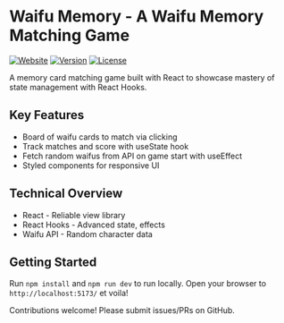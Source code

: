 # Waifu Memory - A Waifu Memory Matching Game

[![Website](https://img.shields.io/website-up-down-green-red/https/waifu-memory.app.svg)](https://waifu-memory.app)
[![Version](https://img.shields.io/badge/version-1.0.0-blue.svg)]() 
[![License](https://img.shields.io/badge/license-MIT-blue.svg)](LICENSE)

A memory card matching game built with React to showcase mastery of state management with React Hooks.

## Key Features

- Board of waifu cards to match via clicking
- Track matches and score with useState hook 
- Fetch random waifus from API on game start with useEffect
- Styled components for responsive UI

## Technical Overview

- React - Reliable view library
- React Hooks - Advanced state, effects 
- Waifu API - Random character data
  
## Getting Started

Run `npm install` and `npm run dev` to run locally. Open your browser to ` http://localhost:5173/` et voila!

Contributions welcome! Please submit issues/PRs on GitHub.